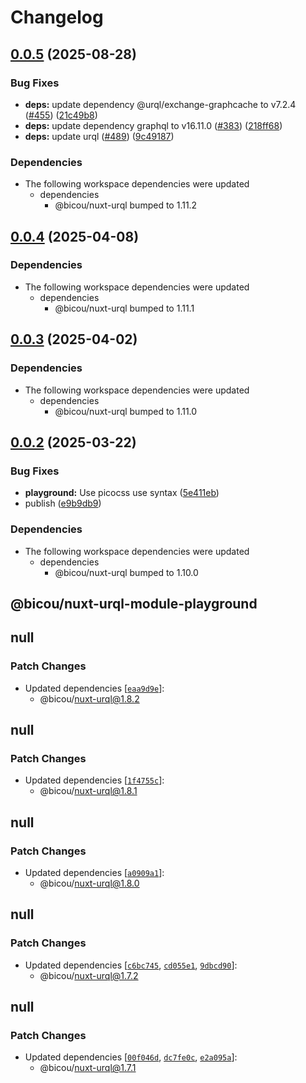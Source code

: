 # Changelog

## [0.0.5](https://github.com/gbicou/nuxt-urql/compare/nuxt-urql-module-playground-v0.0.4...nuxt-urql-module-playground-v0.0.5) (2025-08-28)


### Bug Fixes

* **deps:** update dependency @urql/exchange-graphcache to v7.2.4 ([#455](https://github.com/gbicou/nuxt-urql/issues/455)) ([21c49b8](https://github.com/gbicou/nuxt-urql/commit/21c49b8f0730142f186704300bc0f18f02d83d35))
* **deps:** update dependency graphql to v16.11.0 ([#383](https://github.com/gbicou/nuxt-urql/issues/383)) ([218ff68](https://github.com/gbicou/nuxt-urql/commit/218ff68c73c3f88f8b06cf3923847b40d2e067b0))
* **deps:** update urql ([#489](https://github.com/gbicou/nuxt-urql/issues/489)) ([9c49187](https://github.com/gbicou/nuxt-urql/commit/9c49187f3d58d84adc6bc545aacbe940a45a9dea))


### Dependencies

* The following workspace dependencies were updated
  * dependencies
    * @bicou/nuxt-urql bumped to 1.11.2

## [0.0.4](https://github.com/gbicou/nuxt-urql/compare/nuxt-urql-module-playground-v0.0.3...nuxt-urql-module-playground-v0.0.4) (2025-04-08)


### Dependencies

* The following workspace dependencies were updated
  * dependencies
    * @bicou/nuxt-urql bumped to 1.11.1

## [0.0.3](https://github.com/gbicou/nuxt-urql/compare/nuxt-urql-module-playground-v0.0.2...nuxt-urql-module-playground-v0.0.3) (2025-04-02)


### Dependencies

* The following workspace dependencies were updated
  * dependencies
    * @bicou/nuxt-urql bumped to 1.11.0

## [0.0.2](https://github.com/gbicou/nuxt-urql/compare/nuxt-urql-module-playground-v0.0.1...nuxt-urql-module-playground-v0.0.2) (2025-03-22)


### Bug Fixes

* **playground:** Use picocss use syntax ([5e411eb](https://github.com/gbicou/nuxt-urql/commit/5e411eb543c0fea722e77bcb9355a804c065ed6f))
* publish ([e9b9db9](https://github.com/gbicou/nuxt-urql/commit/e9b9db92dc957621c04cab2b0a9437a2ef4362b0))


### Dependencies

* The following workspace dependencies were updated
  * dependencies
    * @bicou/nuxt-urql bumped to 1.10.0

## @bicou/nuxt-urql-module-playground

## null

### Patch Changes

- Updated dependencies [[`eaa9d9e`](https://github.com/gbicou/nuxt-urql/commit/eaa9d9ede4445d5b6c8aed0b5895d1c45a448a1d)]:
  - @bicou/nuxt-urql@1.8.2

## null

### Patch Changes

- Updated dependencies [[`1f4755c`](https://github.com/gbicou/nuxt-urql/commit/1f4755c7878b8c4f6f36ce86c345265f68e23293)]:
  - @bicou/nuxt-urql@1.8.1

## null

### Patch Changes

- Updated dependencies [[`a0909a1`](https://github.com/gbicou/nuxt-urql/commit/a0909a149e72c372c349322b87eedbac3be208ee)]:
  - @bicou/nuxt-urql@1.8.0

## null

### Patch Changes

- Updated dependencies [[`c6bc745`](https://github.com/gbicou/nuxt-urql/commit/c6bc745e1d05ee9bce40fae8213ccceccde9891b), [`cd055e1`](https://github.com/gbicou/nuxt-urql/commit/cd055e19fd68065cc02cc51e7a1cf3c3010aae8c), [`9dbcd90`](https://github.com/gbicou/nuxt-urql/commit/9dbcd9030f28fa10f25f74e46acc0310922cd08a)]:
  - @bicou/nuxt-urql@1.7.2

## null

### Patch Changes

- Updated dependencies [[`00f046d`](https://github.com/gbicou/nuxt-urql/commit/00f046d677c71d240f1239f9aaf4900327fc10e1), [`dc7fe0c`](https://github.com/gbicou/nuxt-urql/commit/dc7fe0ccf77c142c8a69d714f0ef72f3a381e292), [`e2a095a`](https://github.com/gbicou/nuxt-urql/commit/e2a095acc10e097b392853108fddce97876bf0ec)]:
  - @bicou/nuxt-urql@1.7.1

